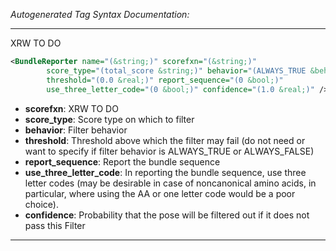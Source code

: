 <!-- THIS IS AN AUTOGENERATED FILE: Don't edit it directly, instead change the schema definition in the code itself. -->

_Autogenerated Tag Syntax Documentation:_

---
XRW TO DO

```xml
<BundleReporter name="(&string;)" scorefxn="(&string;)"
        score_type="(total_score &string;)" behavior="(ALWAYS_TRUE &behav;)"
        threshold="(0.0 &real;)" report_sequence="(0 &bool;)"
        use_three_letter_code="(0 &bool;)" confidence="(1.0 &real;)" />
```

-   **scorefxn**: XRW TO DO
-   **score_type**: Score type on which to filter
-   **behavior**: Filter behavior
-   **threshold**: Threshold above which the filter may fail (do not need or want to specify if filter behavior is ALWAYS_TRUE or ALWAYS_FALSE)
-   **report_sequence**: Report the bundle sequence
-   **use_three_letter_code**: In reporting the bundle sequence, use three letter codes (may be desirable in case of noncanonical amino acids, in particular, where using the AA or one letter code would be a poor choice).
-   **confidence**: Probability that the pose will be filtered out if it does not pass this Filter

---
